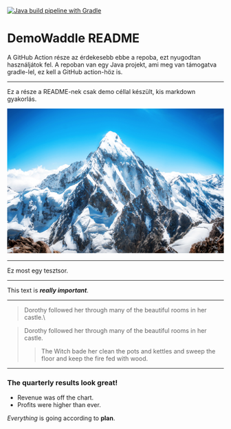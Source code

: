 [![Java build pipeline with Gradle](https://github.com/vince-pongracz/demoWaddle/actions/workflows/gradle.yml/badge.svg)](https://github.com/vince-pongracz/demoWaddle/actions/workflows/gradle.yml)

# DemoWaddle README

A GitHub Action része az érdekesebb ebbe a repoba, ezt nyugodtan használjátok fel.
A repoban van egy Java projekt, ami meg van támogatva gradle-lel, ez kell a GitHub action-höz is.



_________________

Ez a része a README-nek csak demo céllal készült, kis markdown gyakorlás.

![](/resources/mountain.jpg)
_________________

Ez most egy tesztsor.
_________________

This text is ***really important***.
_________________

> Dorothy followed her through many of the beautiful rooms in her castle.\

> Dorothy followed her through many of the beautiful rooms in her castle.
>
>> The Witch bade her clean the pots and kettles and sweep the floor and keep the fire fed with wood.
_________________

### The quarterly results look great!
 - Revenue was off the chart.
 - Profits were higher than ever.

*Everything* is going according to **plan**.
